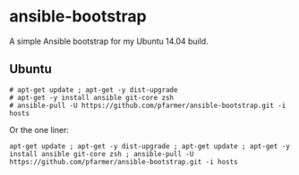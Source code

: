 # ansible-bootstrap

A simple Ansible bootstrap for my Ubuntu 14.04 build.


## Ubuntu

    # apt-get update ; apt-get -y dist-upgrade 
    # apt-get -y install ansible git-core zsh
    # ansible-pull -U https://github.com/pfarmer/ansible-bootstrap.git -i hosts
    

Or the one liner:

    apt-get update ; apt-get -y dist-upgrade ; apt-get update ; apt-get -y install ansible git-core zsh ; ansible-pull -U https://github.com/pfarmer/ansible-bootstrap.git -i hosts

